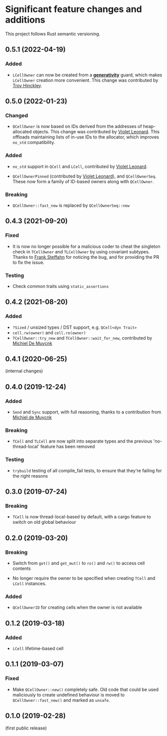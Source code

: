 # Significant feature changes and additions

This project follows Rust semantic versioning.

<!-- see keepachangelog.com for format ideas -->

## 0.5.1 (2022-04-19)

### Added

- `LCellOwner` can now be created from a
  [**generativity**](https://crates.io/crates/generativity) guard,
  which makes `LCellOwner` creation more convenient.  This change was
  contributed by [Troy Hinckley](https://github.com/CeleritasCelery).


## 0.5.0 (2022-01-23)

### Changed

- `QCellOwner` is now based on IDs derived from the addresses of
  heap-allocated objects.  This change was contributed by [Violet
  Leonard](https://github.com/geeklint).  This offloads maintaining
  lists of in-use IDs to the allocator, which improves `no_std`
  compatibility.

### Added

- `no_std` support in `QCell` and `LCell`, contributed by [Violet
  Leonard](https://github.com/geeklint).

- `QCellOwnerPinned` (contributed by [Violet
  Leonard](https://github.com/geeklint)), and `QCellOwnerSeq`.  These
  now form a family of ID-based owners along with `QCellOwner`.

### Breaking

- `QCellOwner::fast_new` is replaced by `QCellOwnerSeq::new`


## 0.4.3 (2021-09-20)

### Fixed

- It is now no longer possible for a malicious coder to cheat the
  singleton check in `TCellOwner` and `TLCellOwner` by using covariant
  subtypes.  Thanks to [Frank Steffahn](https://github.com/steffahn)
  for noticing the bug, and for providing the PR to fix the issue.

### Testing

- Check common traits using `static_assertions`


## 0.4.2 (2021-08-20)

### Added

- `?Sized` / unsized types / DST support, e.g. `QCell<dyn Trait>`
- `cell.rw(owner)` and `cell.ro(owner)`
- `TCellOwner::try_new` and `TCellOwner::wait_for_new`, contributed by
  [Michiel De Muycnk](https://github.com/Migi)


## 0.4.1 (2020-06-25)

(internal changes)


## 0.4.0 (2019-12-24)

### Added

- `Send` and `Sync` support, with full reasoning, thanks to a
  contribution from [Michiel de Muycnk](https://github.com/Migi)

### Breaking

- `TCell` and `TLCell` are now split into separate types and the
  previous 'no-thread-local' feature has been removed

### Testing

- `trybuild` testing of all compile_fail tests, to ensure that they're
  failing for the right reasons


## 0.3.0 (2019-07-24)

### Breaking

- `TCell` is now thread-local-based by default, with a cargo feature
  to switch on old global behaviour


## 0.2.0 (2019-03-20)

### Breaking

- Switch from `get()` and `get_mut()` to `ro()` and `rw()` to access
  cell contents

- No longer require the owner to be specified when creating `TCell`
  and `LCell` instances.

### Added

- `QCellOwnerID` for creating cells when the owner is not available


## 0.1.2 (2019-03-18)

### Added

- `LCell` lifetime-based cell


## 0.1.1 (2019-03-07)

### Fixed

- Make `QCellOwner::new()` completely safe.  Old code that could be
  used maliciously to create undefined behaviour is moved to
  `QCellOwner::fast_new()` and marked as `unsafe`.


## 0.1.0 (2019-02-28)

(first public release)


<!-- Local Variables: -->
<!-- mode: markdown -->
<!-- End: -->
